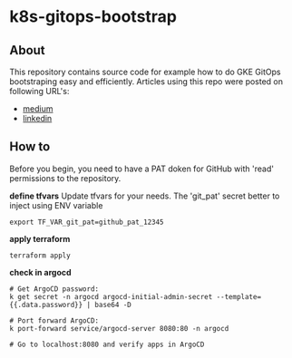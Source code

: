 # k8s-gitops-bootstrap

## About
This repository contains source code for example how to do GKE GitOps bootstraping easy and efficiently. Articles using this repo were posted on following URL's:
- [medium]()
- [linkedin]()

## How to
Before you begin, you need to have a PAT doken for GitHub with 'read' permissions to the repository.

**define tfvars**
Update tfvars for your needs. The 'git_pat' secret better to inject using ENV variable
```
export TF_VAR_git_pat=github_pat_12345
```

**apply terraform**
```
terraform apply
```

**check in argocd**
```
# Get ArgoCD password:
k get secret -n argocd argocd-initial-admin-secret --template={{.data.password}} | base64 -D

# Port forward ArgoCD:
k port-forward service/argocd-server 8080:80 -n argocd

# Go to localhost:8080 and verify apps in ArgoCD
```